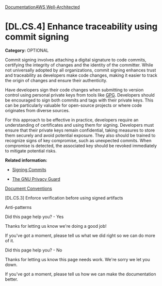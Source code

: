 [Documentation](/index.html)[AWS Well-Architected](devops-guidance.html)

# [DL.CS.4] Enhance traceability using commit signing

**Category:** OPTIONAL

Commit signing involves attaching a digital signature to code commits, certifying the integrity of changes and the identity of the committer. While not universally adopted by all organizations, commit signing enhances trust and traceability as developers make code changes, making it easier to track the origin of changes and ensure their authenticity.

Have developers sign their code changes when submitting to version control using personal private keys from tools like [GPG](https://gnupg.org/). Developers should be encouraged to sign both commits and tags with their private keys. This can be particularly valuable for open-source projects or where code originates from diverse sources.

For this approach to be effective in practice, developers require an understanding of certificates and using them for signing. Developers must ensure that their private keys remain confidential, taking measures to store them securely and avoid potential exposure. They also should be trained to recognize signs of key compromise, such as unexpected commits. When compromise is detected, the associated key should be revoked immediately to mitigate potential risks.

**Related information:**

* [Signing Commits](https://git-scm.com/book/en/v2/Git-Tools-Signing-Your-Work#_signing_commits)

* [The GNU Privacy Guard](https://gnupg.org/)


[Document Conventions](/general/latest/gr/docconventions.html)

\[DL.CS.3] Enforce verification before using signed artifacts

Anti-patterns

Did this page help you? - Yes

Thanks for letting us know we're doing a good job!

If you've got a moment, please tell us what we did right so we can do more of it.

Did this page help you? - No

Thanks for letting us know this page needs work. We're sorry we let you down.

If you've got a moment, please tell us how we can make the documentation better.</awsdocs-view></awsui-app-layout>